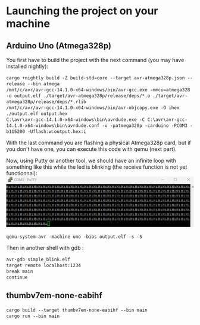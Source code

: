 # Launching the project on your machine

## Arduino Uno (Atmega328p)

You first have to build the project with the next command (you may have installed nightly):

```
cargo +nightly build -Z build-std=core --target avr-atmega328p.json --release --bin atmega
/mnt/c/avr/avr-gcc-14.1.0-x64-windows/bin/avr-gcc.exe -mmcu=atmega328 -o output.elf ./target/avr-atmega328p/release/deps/*.o ./target/avr-atmega328p/release/deps/*.rlib
/mnt/c/avr/avr-gcc-14.1.0-x64-windows/bin/avr-objcopy.exe -O ihex ./output.elf output.hex
C:\avr\avr-gcc-14.1.0-x64-windows\bin\avrdude.exe -C C:\avr\avr-gcc-14.1.0-x64-windows\bin\avrdude.conf -v -patmega328p -carduino -PCOM3 -b115200 -Uflash:w:output.hex:i
```

With the last command you are flashing a physical Atmega328p card, but if you don't have one, you can execute this code with qemu (next part).

Now, using Putty or another tool, we should have an infinite loop with something like this while the led is blinking (the receive function is not yet functionnal):
![img_1.png](img_1.png)

```
qemu-system-avr -machine uno -bios output.elf -s -S
```

Then in another shell with gdb : 
````
avr-gdb simple_blink.elf
target remote localhost:1234
break main
continue
````
## thumbv7em-none-eabihf

```
cargo build --target thumbv7em-none-eabihf --bin main
cargo run --bin main
```
